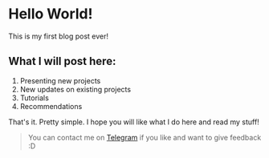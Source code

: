 Hello World!
====================
This is my first blog post ever!

What I will post here:
----------------------

1. Presenting new projects
2. New updates on existing projects
3. Tutorials
4. Recommendations

That's it. Pretty simple. I hope you will like what I do here and read my stuff!


> You can contact me on [Telegram](https://t.me/elluzion)
> if you like and want to give feedback :D